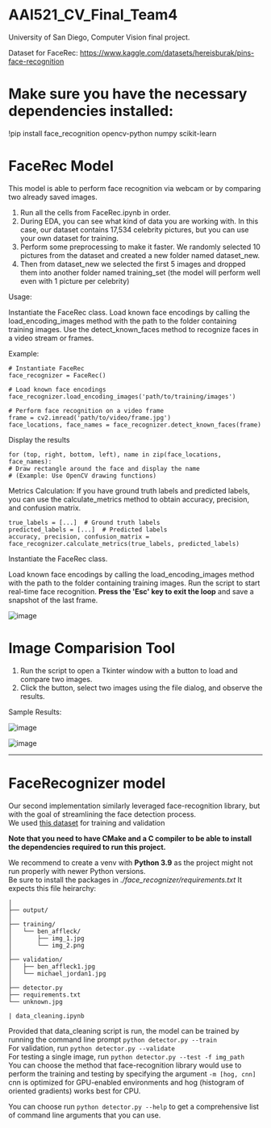 # AAI521_CV_Final_Team4
University of San Diego, Computer Vision final project. 

Dataset for FaceRec: https://www.kaggle.com/datasets/hereisburak/pins-face-recognition 

# Make sure you have the necessary dependencies installed: 
  !pip install face_recognition opencv-python numpy scikit-learn 

# FaceRec Model
This model is able to perform face recognition via webcam or by comparing two already saved images.

  1. Run all the cells from FaceRec.ipynb in order.
  2. During EDA, you can see what kind of data you are working with. In this case, our dataset contains 17,534 celebrity pictures, but you can use your own dataset for training.
  3. Perform some preprocessing to make it faster. We randomly selected 10 pictures from the dataset and created a new folder named dataset_new.
  4. Then from dataset_new we selected the first 5 images and dropped them into another folder named training_set (the model will perform well even with 1 picture per celebrity)


  Usage:

  Instantiate the FaceRec class.
  Load known face encodings by calling the load_encoding_images method with the path to the folder containing training images.
  Use the detect_known_faces method to recognize faces in a video stream or frames.

  Example:

    # Instantiate FaceRec
    face_recognizer = FaceRec()

    # Load known face encodings
    face_recognizer.load_encoding_images('path/to/training/images')

    # Perform face recognition on a video frame
    frame = cv2.imread('path/to/video/frame.jpg')
    face_locations, face_names = face_recognizer.detect_known_faces(frame)

  Display the results
    
    for (top, right, bottom, left), name in zip(face_locations, face_names):
    # Draw rectangle around the face and display the name
    # (Example: Use OpenCV drawing functions)

Metrics Calculation:
If you have ground truth labels and predicted labels, you can use the calculate_metrics method to obtain accuracy, precision, and confusion matrix.

    true_labels = [...]  # Ground truth labels
    predicted_labels = [...]  # Predicted labels
    accuracy, precision, confusion_matrix = face_recognizer.calculate_metrics(true_labels, predicted_labels)

Instantiate the FaceRec class.

  Load known face encodings by calling the load_encoding_images method with the path to the folder containing training images.
  Run the script to start real-time face recognition. 
  **Press the 'Esc' key to exit the loop** and save a snapshot of the last frame.

  ![image](https://github.com/teslanando/AAI521_CV_Final_Team4/assets/133830351/2a8b3a8d-0f30-4a4c-b1bd-2b1d3620660b)


# Image Comparision Tool

  1. Run the script to open a Tkinter window with a button to load and compare two images.
  2. Click the button, select two images using the file dialog, and observe the results.

Sample Results:

![image](https://github.com/teslanando/AAI521_CV_Final_Team4/assets/133830351/47a86792-ead5-47fa-88fa-e52f5bcb88ba)

![image](https://github.com/teslanando/AAI521_CV_Final_Team4/assets/133830351/7b7502a9-80da-488a-a754-73ee73c4c95a)


----

# FaceRecognizer model
Our second implementation similarly leveraged face-recognition library, but with the goal of streamlining the face detection process.  
We used [this dataset](https://vis-www.cs.umass.edu/lfw/) for training and validation  

**Note that you need to have CMake and a C compiler to be able to install the dependencies required to run this project.**  

We recommend to create a venv with **Python 3.9** as the project might not run properly with newer Python versions.  
Be sure to install the packages in *./face_recognizer/requirements.txt*
It expects this file heirarchy:


```|face_recognizer/
│
├── output/
│
├── training/
│   └── ben_affleck/
│       ├── img_1.jpg
│       └── img_2.png
│
├── validation/
│   ├── ben_affleck1.jpg
│   └── michael_jordan1.jpg
│
├── detector.py
├── requirements.txt
└── unknown.jpg

| data_cleaning.ipynb
```

Provided that data_cleaning script is run, the model can be trained by running the command line prompt `python detector.py --train`  
For validation, run `python detector.py --validate`  
For testing a single image, run `python detector.py --test -f img_path`  
You can choose the method that face-recognition library would use to perform the training and testing by specifying the argument `-m [hog, cnn]`  
cnn is optimized for GPU-enabled environments and hog (histogram of oriented gradients) works best for CPU.

You can choose run `python detector.py --help` to get a comprehensive list of command line arguments that you can use.  








